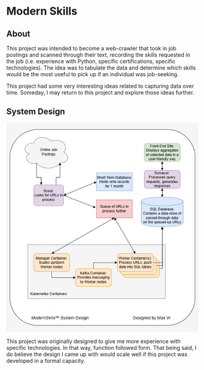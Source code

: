 # Modern Skills

## About

This project was intended to become a web-crawler that took in job postings and scanned through their text, recording the skills requested in the job (i.e. experience with Python, specific certifications, specific technologies). The idea was to tabulate the data and determine which skills would be the most useful to pick up if an individual was job-seeking.

This project had some very interesting ideas related to capturing data over time. Someday, I may return to this project and explore those ideas further.

## System Design

![System Design Diagram](images/system_design.png)

This project was originally designed to give me more experience with specific technologies. In that way, function followed form. That being said, I do believe the design I came up with would scale well if this project was developed in a formal capacity.
